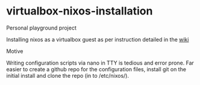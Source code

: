 virtualbox-nixos-installation
=============================

Personal playground project

Installing nixos as a virtualbox guest as per instruction detailed in the [wiki](https://nixos.org/wiki/InstallingOnVirtualBox)

Motive

Writing configuration scripts via nano in TTY is tedious and error prone.
Far easier to create a github repo for the configuration files, install git on the initial install and clone
the repo (in to /etc/nixos/).




